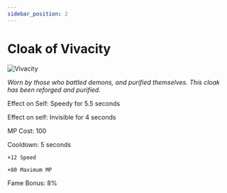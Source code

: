 ```yaml
---
sidebar_position: 2
---
```


# Cloak of Vivacity 

![Vivacity](https://vwiki.valorserver.com/api/item/picture/cloak%20of%20vivacity)

<i>Worn by those who battled demons, and purified themselves. This cloak has been reforged and purified.</i>

Effect on Self: Speedy for 5.5 seconds

Effect on self: Invisible for 4 seconds

MP Cost: 100

Cooldown: 5 seconds

    +12 Speed
    
    +80 Maximum MP

Fame Bonus: 8%

